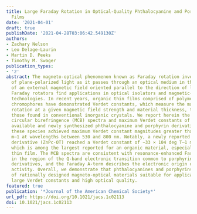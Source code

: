 ```yaml
---
title: Large Faraday Rotation in Optical-Quality Phthalocyanine and Porphyrin Thin
  Films
date: '2021-04-01'
draft: true
publishDate: '2021-04-28T03:06:42.549130Z'
authors:
- Zachary Nelson
- Leo Delage-Laurin
- Martin D. Peeks
- Timothy M. Swager
publication_types:
- '2'
abstract: The magneto-optical phenomenon known as Faraday rotation involves the rotation
  of plane-polarized light as it passes through an optical medium in the presence
  of an external magnetic field oriented parallel to the direction of light propagation.
  Faraday rotators find applications in optical isolators and magnetic-field imaging
  technologies. In recent years, organic thin films comprised of polymeric and small-molecule
  chromophores have demonstrated Verdet constants, which measure the magnitude of
  rotation at a given magnetic field strength and material thickness, that exceed
  those found in conventional inorganic crystals. We report herein the thin-film magnetic
  circular birefringence (MCB) spectra and maximum Verdet constants of several commercially
  available and newly synthesized phthalocyanine and porphyrin derivatives. Five of
  these species achieved maximum Verdet constant magnitudes greater than 105 deg T–1
  m–1 at wavelengths between 530 and 800 nm. Notably, a newly reported zinc(II) phthalocyanine
  derivative (ZnPc-OT) reached a Verdet constant of −33 × 104 deg T–1 m–1 at 800 nm,
  which is among the largest reported for an organic material, especially for an optical-quality
  thin film. The MCB spectra are consistent with resonance-enhanced Faraday rotation
  in the region of the Q-band electronic transition common to porphyrin and phthalocyanine
  derivatives, and the Faraday A-term describes the electronic origin of the magneto-optical
  activity. Overall, we demonstrate that phthalocyanines and porphyrins are a class
  of rationally designed magneto-optical materials suitable for applications demanding
  large Verdet constants and high optical quality.
featured: true
publication: '*Journal of the American Chemical Society*'
url_pdf: https://doi.org/10.1021/jacs.1c02113
doi: 10.1021/jacs.1c02113
---
```


